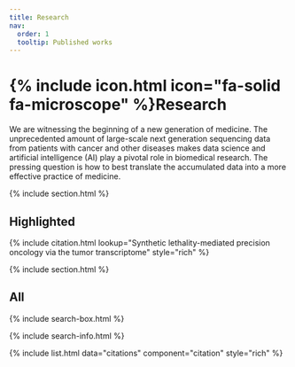 ```yaml
---
title: Research
nav:
  order: 1
  tooltip: Published works
---
```


# {% include icon.html icon="fa-solid fa-microscope" %}Research

We are witnessing the beginning of a new generation of medicine. The unprecedented amount of large-scale next generation sequencing data from patients with cancer and other diseases makes data science and artificial intelligence (AI) play a pivotal role in biomedical research. The pressing question is how to best translate the accumulated data into a more effective practice of medicine.

{% include section.html %}

## Highlighted

{% include citation.html lookup="Synthetic lethality-mediated precision oncology via the tumor transcriptome" style="rich" %}

{% include section.html %}

## All

{% include search-box.html %}

{% include search-info.html %}

{% include list.html data="citations" component="citation" style="rich" %}
